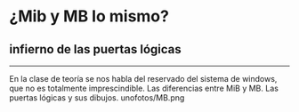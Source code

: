 # ¿Mib y MB lo mismo?
## infierno de las puertas lógicas
---
En la clase de teoría se nos habla del reservado del sistema de windows, que no es totalmente imprescindible.
Las diferencias entre MiB y MB.
Las puertas lógicas y sus dibujos.
unofotos/MB.png